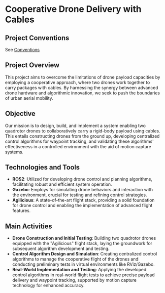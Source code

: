 
# Cooperative Drone Delivery with Cables

## Project Conventions

See [Conventions](CONVENTIONS.md)

## Project Overview

This project aims to overcome the limitations of drone payload capacities by employing a cooperative approach, where two drones work together to carry packages with cables. By harnessing the synergy between advanced drone hardware and algorithmic innovation, we seek to push the boundaries of urban aerial mobility.

## Objective

Our mission is to design, build, and implement a system enabling two quadrotor drones to collaboratively carry a rigid-body payload using cables. This entails constructing drones from the ground up, developing centralized control algorithms for waypoint tracking, and validating these algorithms' effectiveness in a controlled environment with the aid of motion capture systems.

## Technologies and Tools

- **ROS2**: Utilized for developing drone control and planning algorithms, facilitating robust and efficient system operation.
- **Gazebo**: Employs for simulating drone behaviors and interaction with the environment, crucial for testing and refining control strategies.
- **Agilicious**: A state-of-the-art flight stack, providing a solid foundation for drone control and enabling the implementation of advanced flight features.

## Main Activities

- **Drone Construction and Initial Testing**: Building two quadrotor drones equipped with the "Agilicious" flight stack, laying the groundwork for subsequent algorithm development and testing.
- **Control Algorithm Design and Simulation**: Creating centralized control algorithms to manage the cooperative flight of the drones and conducting preliminary tests in virtual environments like RViz/Gazebo.
- **Real-World Implementation and Testing**: Applying the developed control algorithms in real-world flight tests to achieve precise payload delivery and waypoint tracking, supported by motion capture technology for enhanced accuracy.




